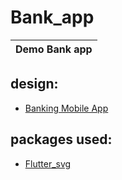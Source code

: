 # Bank_app

|Demo Bank app|
|----------------|

## design:
- [Banking Mobile App](https://dribbble.com/shots/14891203-Banking-Mobile-App)

## packages used:
- [Flutter_svg](https://pub.dev/packages/flutter_svg)

